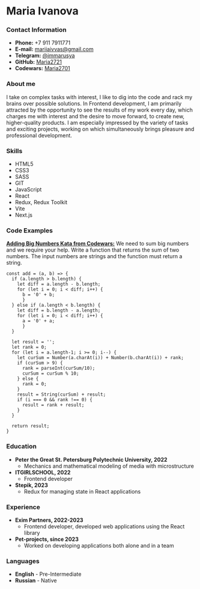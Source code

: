 # Maria Ivanova

### Contact Information

-   **Phone:** +7 911 7911771
-   **E-mail:** <mariiaivvas@gmail.com>
-   **Telegram:** [@immarusya](https://t.me/immarusya)
-   **GitHub:** [Maria2721](https://github.com/Maria2721)
-   **Codewars:** [Maria2701](https://www.codewars.com/users/Maria2701)

### About me

I take on complex tasks with interest, I like to dig into the code and rack my brains over possible solutions. In Frontend development, I am primarily attracted by the opportunity to see the results of my work every day, which charges me with interest and the desire to move forward, to create new, higher-quality products. I am especially impressed by the variety of tasks and exciting projects, working on which simultaneously brings pleasure and professional development.

### Skills

-   HTML5
-   CSS3
-   SASS
-   GIT
-   JavaScript
-   React
-   Redux, Redux Toolkit
-   Vite
-   Next.js

### Code Examples

[**Adding Big Numbers Kata from Codewars:**](https://www.codewars.com/kata/525f4206b73515bffb000b21)
We need to sum big numbers and we require your help.
Write a function that returns the sum of two numbers. The input numbers are strings and the function must return a string.

```
const add = (a, b) => {
  if (a.length > b.length) {
    let diff = a.length - b.length;
    for (let i = 0; i < diff; i++) {
      b = '0' + b;
	  }
  } else if (a.length < b.length) {
    let diff = b.length - a.length;
    for (let i = 0; i < diff; i++) {
      a = '0' + a;
	  }
  }

  let result = '';
  let rank = 0;
  for (let i = a.length-1; i >= 0; i--) {
    let curSum = Number(a.charAt(i)) + Number(b.charAt(i)) + rank;
    if (curSum > 9) {
      rank = parseInt(curSum/10);
      curSum = curSum % 10;
    } else {
      rank = 0;
    }
    result = String(curSum) + result;
    if (i === 0 && rank !== 0) {
      result = rank + result;
    }
  }

  return result;
}
```

### Education

-   **Peter the Great St. Petersburg Polytechnic University, 2022**
    -   Mechanics and mathematical modeling of media with microstructure
-   **ITGIRLSCHOOL, 2022**
    -   Frontend developer
-   **Stepik, 2023**
    -   Redux for managing state in React applications

### Experience

-   **Exim Partners, 2022-2023**
    -   Frontend developer, developed web applications using the React library
-   **Pet-projects, since 2023**
    -   Worked on developing applications both alone and in a team

### Languages

-   **English** - Pre-Intermediate
-   **Russian** - Native
